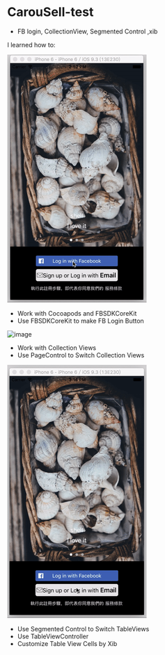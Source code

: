 # CarouSell-test
* FB login, CollectionView, Segmented Control ,xib




I learned how to:

![image](https://github.com/stephyang/CarouSell-test/blob/master/CarouSell-test-login.gif)

* Work with Cocoapods and FBSDKCoreKit
* Use FBSDKCoreKit to make FB Login Button

![image](https://github.com/stephyang/CarouSell-test/blob/master/CarouSell-test-collectionview:page%20control.gif)

* Work with Collection Views
* Use PageControl to Switch Collection Views

![image](https://github.com/stephyang/CarouSell-test/blob/master/CarouSell-test-segment.gif)

* Use Segmented Control to Switch TableViews
* Use TableViewController
* Customize Table View Cells by Xib
